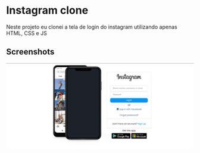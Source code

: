 
# Instagram clone 

Neste projeto eu clonei a tela de login do instagram utilizando apenas HTML, CSS e JS



## Screenshots

![App Screenshot](./src/img/login-instagram.png)